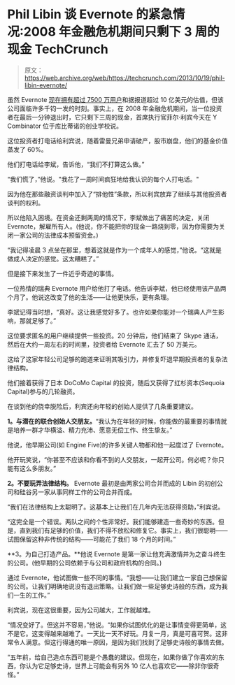 # Phil Libin 谈 Evernote 的紧急情况:2008 年金融危机期间只剩下 3 周的现金 TechCrunch

> 原文：<https://web.archive.org/web/https://techcrunch.com/2013/10/19/phil-libin-evernote/>

虽然 Evernote [现在拥有超过 7500 万用户](https://web.archive.org/web/20221209134614/https://beta.techcrunch.com/2013/09/26/evernote-market/)和据报道超过 10 亿美元的估值，但该公司面临许多千钧一发的时刻。事实上，在 2008 年金融危机期间，当一位投资者在最后一分钟退出时，它只剩下三周的现金，首席执行官菲尔·利宾今天在 Y Combinator 位于库比蒂诺的创业学校说。

这位投资者打电话给利宾说，随着雷曼兄弟申请破产，股市崩盘，他们的基金价值蒸发了 60%。

他们打电话给李斌，告诉他，“我们不打算这么做。”

“我们慌了，”他说。"我花了一周时间疯狂地给我认识的每个人打电话。"

因为他在那些融资谈判中加入了“排他性”条款，所以利宾放弃了继续与其他投资者谈判的权利。

所以他陷入困境。在资金还剩两周的情况下，李斌做出了痛苦的决定，关闭 Evernote，解雇所有人。(他说，你不能把你的现金一路烧到零，因为你需要为关闭一家公司的法律成本预留资金。)

“我记得凌晨 3 点坐在那里，想着这就是作为一个成年人的感觉，”他说。“这就是做成人决定的感觉。这太糟糕了。”

但是接下来发生了一件近乎奇迹的事情。

一位热情的瑞典 Evernote 用户给他打了电话。他告诉李斌，他已经使用该产品两个月了。他说这改变了他的生活——让他更快乐，更有条理。

李斌记得当时想，“真好。这让我感觉好多了。也许如果你能对一个瑞典人产生影响，那就足够了。”

这位要求匿名的用户继续提供一些投资。20 分钟后，他们结束了 Skype 通话，然后在大约一周左右的时间里，投资者给 Evernote 汇去了 50 万美元。

这给了这家年轻公司足够的跑道来证明其吸引力，并修复吓退早期投资者的复杂法律结构。

他们接着获得了日本 DoCoMo Capital 的投资，随后又获得了红杉资本(Sequoia Capital)参与的几轮融资。

在谈到他的侥幸脱险后，利宾还向年轻的创始人提供了几条重要建议。

**1。与潜在的联合创始人交朋友。**“我认为在年轻的时候，你能做的最重要的事情就是培养一群才华横溢、精力充沛、愿意无偿工作、终生挚友。”

他说，他早期公司(如 Engine Five)的许多关键人物都和他一起度过了 Evernote。

他开玩笑说，“你甚至不应该和你看不到的人交朋友，一起开公司。何必呢？你只能有这么多朋友。”

**2。不要玩弄法律结构。** Evernote 最初是由两家公司合并而成的 Libin 的初创公司和硅谷另一家从事同样工作的公司合并而成。

“我们在法律结构上太聪明了。这基本上让我们在几年内无法获得资助，”利宾说。

“这完全是一个错误。两队之间的个性非常好。我们能够建造一些奇妙的东西。但是，直到我们有足够的价值，我们不得不放松和修复它。事实上，我们很聪明——试图保留这种非传统的结构——可能花了我们 18 个月的时间。”

**3。为自己打造产品。**他说 Evernote 是第一家让他充满激情并为之奋斗终生的公司。(他早期的公司依赖于与公司和政府机构的合同。)

通过 Evernote，他试图做一些不同的事情。“我想——让我们建立一家自己想保留的公司。让我们明确地说没有退出策略。让我们做一些足够史诗般的东西，成为我们一生的工作。”

利宾说，现在这很重要，因为公司越大，工作就越难。

“情况变好了。但这并不容易，”他说。“如果你试图优化的是让事情变得更简单，这不是它。这变得越来越难了。一天比一天不好玩。月复一月，真是可喜可贺。这非常令人满意。但这行得通的唯一原因，是因为我们找到了足够史诗般的事情去做。

“五年前，给自己造点东西可能是个愚蠢的建议。但现在，如果你做了你喜欢的东西，你认为它足够史诗，世界上可能会有另外 10 亿人也喜欢它——除非你很奇怪。”